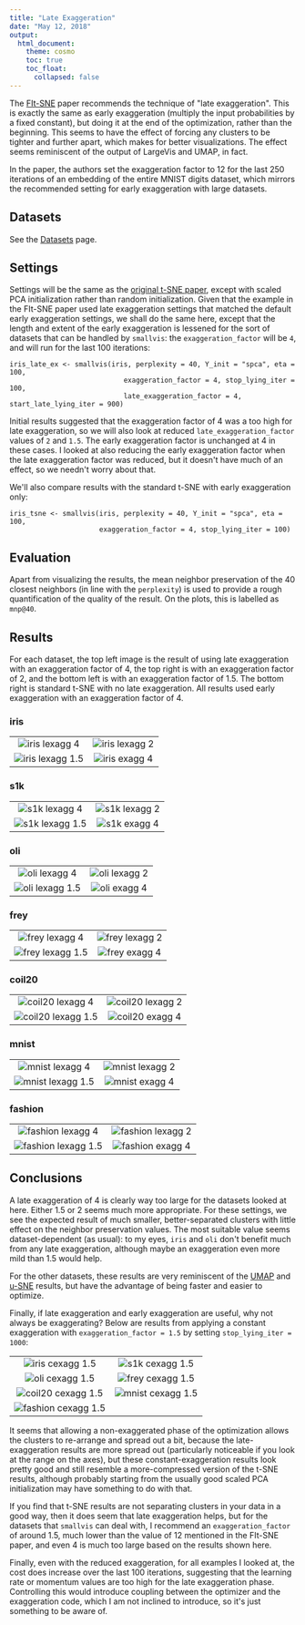 ```yaml
---
title: "Late Exaggeration"
date: "May 12, 2018"
output:
  html_document:
    theme: cosmo
    toc: true
    toc_float:
      collapsed: false
---
```


The [FIt-SNE](https://arxiv.org/abs/1712.09005) paper recommends the technique
of "late exaggeration". This is exactly the same as early exaggeration 
(multiply the input probabilities by a fixed constant), but doing it at the end
of the optimization, rather than the beginning. This seems to have the effect
of forcing any clusters to be tighter and further apart, which makes for better
visualizations. The effect seems reminiscent of the output of LargeVis and
UMAP, in fact.

In the paper, the authors set the exaggeration factor to 12 for the last 250
iterations of an embedding of the entire MNIST digits dataset, which mirrors the
recommended setting for early exaggeration with large datasets. 

## Datasets

See the [Datasets](https://jlmelville.github.io/smallvis/datasets.html) page.

## Settings

Settings will be the same as the 
[original t-SNE paper](http://www.jmlr.org/papers/v9/vandermaaten08a.html),
except with scaled PCA initialization rather than random initialization. Given
that the example in the FIt-SNE paper used late exaggeration settings that
matched the default early exaggeration settings, we shall do the same here,
except that the length and extent of the early exaggeration is lessened for the
sort of datasets that can be handled by `smallvis`: the `exaggeration_factor`
will be `4`, and will run for the last 100 iterations:

```
iris_late_ex <- smallvis(iris, perplexity = 40, Y_init = "spca", eta = 100,
                            exaggeration_factor = 4, stop_lying_iter = 100,
                            late_exaggeration_factor = 4, start_late_lying_iter = 900)
```

Initial results suggested that the exaggeration factor of 4 was a too high for
late exaggeration, so we will also look at reduced `late_exaggeration_factor` 
values of `2` and `1.5`. The early exaggeration factor is unchanged at 4 in
these cases. I looked at also reducing the early exaggeration factor when the
late exaggeration factor was reduced, but it doesn't have much of an effect, so
we needn't worry about that.

We'll also compare results with the standard t-SNE with early exaggeration only:

```
iris_tsne <- smallvis(iris, perplexity = 40, Y_init = "spca", eta = 100, 
                      exaggeration_factor = 4, stop_lying_iter = 100)
```

## Evaluation

Apart from visualizing the results, the mean neighbor preservation of the 40
closest neighbors (in line with the `perplexity`) is used to provide a rough 
quantification of the quality of the result. On the plots, this is labelled as 
`mnp@40`.

## Results

For each dataset, the top left image is the result of using late exaggeration
with an exaggeration factor of 4, the top right is with an exaggeration factor
of 2, and the bottom left is with an exaggeration factor of 1.5. The bottom
right is standard t-SNE with no late exaggeration. All results used early
exaggeration with an exaggeration factor of 4.

### iris

|                             |                           |
:----------------------------:|:--------------------------:
![iris lexagg 4](../img/lexagg/iris_lexagg4.png)|![iris lexagg 2](../img/lexagg/iris_lexagg2.png)
![iris lexagg 1.5](../img/lexagg/iris_lexagg1_5.png)|![iris exagg 4](../img/lexagg/iris_exagg4.png)

### s1k

|                             |                           |
:----------------------------:|:--------------------------:
![s1k lexagg 4](../img/lexagg/s1k_lexagg4.png)|![s1k lexagg 2](../img/lexagg/s1k_lexagg2.png)
![s1k lexagg 1.5](../img/lexagg/s1k_lexagg1_5.png)|![s1k exagg 4](../img/lexagg/s1k_exagg4.png)

### oli

|                             |                           |
:----------------------------:|:--------------------------:
![oli lexagg 4](../img/lexagg/oli_lexagg4.png)|![oli lexagg 2](../img/lexagg/oli_lexagg2.png)
![oli lexagg 1.5](../img/lexagg/oli_lexagg1_5.png)|![oli exagg 4](../img/lexagg/oli_exagg4.png)

### frey

|                             |                           |
:----------------------------:|:--------------------------:
![frey lexagg 4](../img/lexagg/frey_lexagg4.png)|![frey lexagg 2](../img/lexagg/frey_lexagg2.png)
![frey lexagg 1.5](../img/lexagg/frey_lexagg1_5.png)|![frey exagg 4](../img/lexagg/frey_exagg4.png)


### coil20

|                             |                           |
:----------------------------:|:--------------------------:
![coil20 lexagg 4](../img/lexagg/coil20_lexagg4.png)|![coil20 lexagg 2](../img/lexagg/coil20_lexagg2.png)
![coil20 lexagg 1.5](../img/lexagg/coil20_lexagg1_5.png)|![coil20 exagg 4](../img/lexagg/coil20_exagg4.png)

### mnist

|                             |                           |
:----------------------------:|:--------------------------:
![mnist lexagg 4](../img/lexagg/mnist_lexagg4.png)|![mnist lexagg 2](../img/lexagg/mnist_lexagg2.png)
![mnist lexagg 1.5](../img/lexagg/mnist_lexagg1_5.png)|![mnist exagg 4](../img/lexagg/mnist_exagg4.png)

### fashion

|                             |                           |
:----------------------------:|:--------------------------:
![fashion lexagg 4](../img/lexagg/fashion_lexagg4.png)|![fashion lexagg 2](../img/lexagg/fashion_lexagg2.png)
![fashion lexagg 1.5](../img/lexagg/fashion_lexagg1_5.png)|![fashion exagg 4](../img/lexagg/fashion_exagg4.png)


## Conclusions

A late exaggeration of 4 is clearly way too large for the datasets looked at
here. Either 1.5 or 2 seems much more appropriate. For these settings, we see
the expected result of much smaller, better-separated clusters with little
effect on the neighbor preservation values. The most suitable value seems
dataset-dependent (as usual): to my eyes, `iris` and `oli` don't benefit much
from any late exaggeration, although maybe an exaggeration even more mild than
1.5 would help.

For the other datasets, these results are very reminiscent of the
[UMAP](https://jlmelville.github.io/smallvis/umap.html) and 
[u-SNE](https://jlmelville.github.io/smallvis/umaptsne.html) results, but have
the advantage of being faster and easier to optimize.

Finally, if late exaggeration and early exaggeration are useful, why not always
be exaggerating?  Below are results from applying a constant exaggeration
with `exaggeration_factor = 1.5` by setting `stop_lying_iter = 1000`:

|                             |                           |
:----------------------------:|:--------------------------:
![iris cexagg 1.5](../img/lexagg/iris_cexagg1_5.png)|![s1k cexagg 1.5](../img/lexagg/s1k_cexagg1_5.png)
![oli cexagg 1.5](../img/lexagg/oli_cexagg1_5.png)|![frey cexagg 1.5](../img/lexagg/frey_cexagg1_5.png)
![coil20 cexagg 1.5](../img/lexagg/coil20_cexagg1_5.png)|![mnist cexagg 1.5](../img/lexagg/mnist_cexagg1_5.png)
![fashion cexagg 1.5](../img/lexagg/fashion_cexagg1_5.png)|

It seems that allowing a non-exaggerated phase of the optimization allows the 
clusters to re-arrange and spread out a bit, because the late-exaggeration
results are more spread out (particularly noticeable if you look at the range
on the axes), but these constant-exaggeration results look pretty good and 
still resemble a more-compressed version of the t-SNE results, although probably
starting from the usually good scaled PCA initialization may have something to 
do with that.

If you find that t-SNE results are not separating clusters in your data in a
good way, then it does seem that late exaggeration helps, but for the datasets
that `smallvis` can deal with, I recommend an `exaggeration_factor` of around
1.5, much lower than the value of 12 mentioned in the FIt-SNE paper, and even 4
is much too large based on the results shown here. 

Finally, even with the reduced exaggeration, for all examples I looked at,
the cost does increase over the last 100 iterations, suggesting that the 
learning rate or momentum values are too high for the late exaggeration phase.
Controlling this would introduce coupling between the optimizer and the 
exaggeration code, which I am not inclined to introduce, so it's just something
to be aware of.
